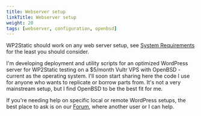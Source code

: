 ```yaml
---
title: Webserver setup
linkTitle: Webserver setup
weight: 20
tags: [webserver, configuration, openbsd]
---
```


WP2Static should work on any web server setup, see [System Requirements](/docs/getting-started/system-requirements/) for the least you should consider.

I'm developing deployment and utility scripts for an optimized WordPress server for WP2Static testing on a $5/month Vultr VPS with OpenBSD -current as the operating system. I'll soon start sharing here the code I use for anyone who wants to replicate or borrow parts from. It's not a very mainstream setup, but I find OpenBSD to be the best fit for me.

If you're needing help on specific local or remote WordPress setups, the best place to ask is on our [Forum](https://www.staticword.press/c/wordpress-static-site-generators/wp2static/), where another user or I can help.
